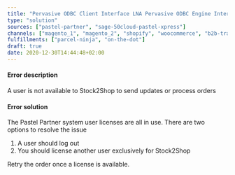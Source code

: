 ```yaml
---
title: "Pervasive ODBC Client Interface LNA Pervasive ODBC Engine Interface Data Record Manager"
type: "solution"
sources: ["pastel-partner", "sage-50cloud-pastel-xpress"]
channels: ["magento_1", "magento_2", "shopify", "woocommerce", "b2b-trade-store", "takealot"]
fulfillments: ["parcel-ninja", "on-the-dot"]
draft: true
date: 2020-12-30T14:44:48+02:00
---
```

<!-- Action: add order -->

#### Error description
A user is not available to Stock2Shop to send updates or process orders

#### Error solution
The Pastel Partner system user licenses are all in use. There are two options to resolve the issue

1. A user should log out
2. You should license another user exclusively for Stock2Shop

Retry the order once a license is available.